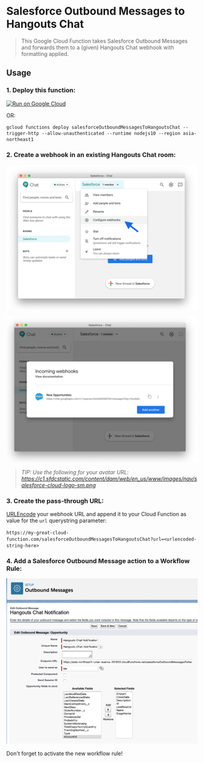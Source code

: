# Salesforce Outbound Messages to Hangouts Chat

> This Google Cloud Function takes Salesforce Outbound Messages and forwards them to a (given) Hangouts Chat webhook with formatting applied.

## Usage

### 1. Deploy this function:

[![Run on Google Cloud](https://deploy.cloud.run/button.svg)](https://deploy.cloud.run)

OR:

```
gcloud functions deploy salesforceOutboundMessagesToHangoutsChat --trigger-http --allow-unauthenticated --runtime nodejs10 --region asia-northeast1
```

### 2. Create a webhook in an existing Hangouts Chat room:

![Select configure webhooks in an existing room](docs/screenshot-1.png)

![Give the webhook a descriptive name and save](docs/screenshot-2.png)

> *TIP: Use the following for your avatar URL: https://c1.sfdcstatic.com/content/dam/web/en_us/www/images/nav/salesforce-cloud-logo-sm.png*

### 3. Create the pass-through URL:

[URLEncode](https://www.urlencoder.org/) your webhook URL and append it to your Cloud Function as value for the `url` querystring parameter:

`https://my-great-cloud-function.com/salesforceOutboundMessagesToHangoutsChat?url=<urlencoded-string-here>`

### 4. Add a Salesforce Outbound Message action to a Workflow Rule:

![Create a Salesforce workflow rule with an outbound message](docs/screenshot-3.png)

Don't forget to activate the new workflow rule!